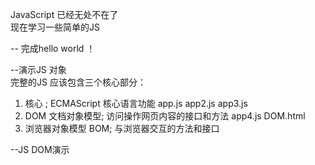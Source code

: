 JavaScript  已经无处不在了  
现在学习一些简单的JS 

-- 完成hello world ！


--演示JS 对象  
   完整的JS 应该包含三个核心部分： 
  1. 核心 ; 
     ECMAScript  核心语言功能   app.js  app2.js app3.js  
  2. DOM 文档对象模型;
     访问操作网页内容的接口和方法    app4.js  DOM.html 
  3. 浏览器对象模型 BOM;
     与浏览器交互的方法和接口 
     
--JS DOM演示     


